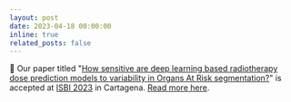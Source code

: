 ```yaml
---
layout: post
date: 2023-04-18 00:00:00
inline: true
related_posts: false
---
```


:scroll: Our paper titled "[How sensitive are deep learning based radiotherapy dose prediction models to variability in Organs At Risk segmentation?](https://ieeexplore.ieee.org/abstract/document/10230559)" is accepted at [ISBI 2023](https://biomedicalimaging.org/2023/) in Cartagena. [Read more here](../_projects/2023-isbi-deepdosesens.md).